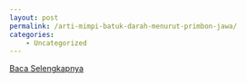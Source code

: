 ```yaml
---
layout: post
permalink: /arti-mimpi-batuk-darah-menurut-primbon-jawa/
categories:
    - Uncategorized
---
```


[Baca Selengkapnya](/08)